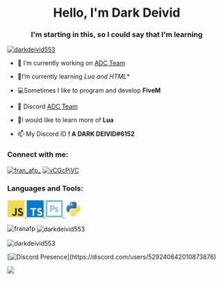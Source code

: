 <h1 align="center">Hello, I'm Dark Deivid</h1>
<h3 align="center">I'm starting in this, so I could say that I'm learning</h3>

<p align="left"> <a href="https://www.youtube.com/c/DarkDeivid" target="blank"><img src="https://img.shields.io/youtube/channel/subscribers/UCjJx6vlvJKfiuJRuRbm6KeA?label=dark%20Deivid&style=social" alt="darkdeivid553" /></a> </p>

- 🔭 I’m currently working on [ADC Team](https://github.com/ADC-Team)

- 🔰I’m currently learning *Lua and HTML**

- 💻Sometimes I like to program and develop **FiveM**

- 📝 Discord [ADC Team](https://discord.gg/CnRNkQkZC5)

- 🧠I would like to learn more of **Lua**

- 📫 My Discord ID **! A DARK DEIVID#6152**

<h3 align="left">Connect with me:</h3>
<p align="left">
<a href="https://www.youtube.com/c/DarkDeivid/" target="blank"><img align="center" src="https://raw.githubusercontent.com/rahuldkjain/github-profile-readme-generator/master/src/images/icons/Social/youtube.svg" alt="fran_afp_" height="30" width="40" /></a>
<a href="https://discord.gg/CnRNkQkZC5" target="blank"><img align="center" src="https://raw.githubusercontent.com/rahuldkjain/github-profile-readme-generator/master/src/images/icons/Social/discord.svg" alt="vCGcPjVC" height="30" width="40" /></a>
</p>

<h3 align="left">Languages and Tools:</h3>
<p align="left"> <a href="https://developer.mozilla.org/en-US/docs/Web/JavaScript" target="_blank" rel="noreferrer"> <img src="https://raw.githubusercontent.com/devicons/devicon/master/icons/javascript/javascript-original.svg" alt="javascript" width="40" height="40"/> <img src="https://raw.githubusercontent.com/devicons/devicon/master/icons/typescript/typescript-plain.svg" alt="typescript" width="40" height="40"/> </a> <a href="https://www.photoshop.com/en" target="_blank" rel="noreferrer"> <img src="https://raw.githubusercontent.com/devicons/devicon/master/icons/photoshop/photoshop-line.svg" alt="photoshop" width="40" height="40"/> </a> <a href="https://www.python.org" target="_blank" rel="noreferrer"> <img src="https://raw.githubusercontent.com/devicons/devicon/master/icons/python/python-original.svg" alt="python" width="40" height="40"/> </a> </p>
<p><img align="left" src="https://github-readme-stats.vercel.app/api/top-langs?username=darkdeivid553&show_icons=true&theme=dark&locale=en&layout=compact" alt="franafp" /></p>

<p>&nbsp;<img align="center" src="https://github-readme-stats.vercel.app/api?username=darkdeivid553&show_icons=true&theme=dark&hide_border=true&locale=en" alt="darkdeivid553" /></p>

<p><img align="center" src="https://github-readme-streak-stats.herokuapp.com/?user=darkdeivid553&theme=dark" alt="darkdeivid553" /></p>

[![Discord Presence](https://lanyard-profile-readme.vercel.app/api/529240642010873876?theme=light&bg=809ecf&hideStatus=False&animated=true&hideDiscrim=false&borderRadius=30px&idleMessage=Probably%20doing%20something%20else...)](https://discord.com/users/529240642010873876)

![](https://komarev.com/ghpvc/?username=darkdeivid553&color=blueviolet)
